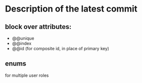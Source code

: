 # Description of the latest commit

## block over attributes:
- @@unique
- @@index
- @@id (for composite id, in place of primary key)

## enums
for multiple user roles
